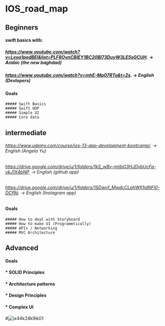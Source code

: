 # IOS_road_map

  ## Beginners 

  #### swift basics with:
   ##### https://www.youtube.com/watch?v=Leoo1podBEI&list=PLF8OvnCBlEY1BC20Bl73DuyW3LE5sGCUH. -> Arabic (the new baghdad)
   ##### https://www.youtube.com/watch?v=mhE-Mp07RTo&t=2s. -> English (Devlopers)
   
   #### Goals
    ##### Swift Basics
    ##### Swift OOP
    ##### Simple UI 
    ##### Core data
    
   
   
  ## intermediate  
  
   ###### https://www.udemy.com/course/ios-13-app-development-bootcamp/. -> English (Angela Yu)
   ###### https://drive.google.com/drive/u/1/folders/1kS_wBv-mtjbG3HJDvbUcFa-vkJ1X4bNP. -> English (github app)
   ###### https://drive.google.com/drive/u/1/folders/1SDwof_MwdcCLptjWfi1idNFl0-DCf9jj. -> English (Instagram app)
   
   #### Goals
    ##### How to deal with Storyboard
    ##### How to make UI (Programmtically)
    ##### APIs / Networking
    ##### MVC Architecture
   
  ## Advanced
  #### Goals
  
   #### * SOLID Principles
   #### * Architecture patterns
   #### * Design Principles
   #### * Complex UI
   
   
 #![ix44k24k9ik01](https://user-images.githubusercontent.com/56051601/158900187-2ec2eab7-dfed-48ea-b78f-3c627b699c4e.png)

   
